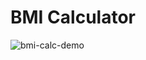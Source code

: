 # BMI Calculator

![bmi-calc-demo](https://user-images.githubusercontent.com/92791089/219958695-d49ba319-4664-481a-955b-75cd8bb12957.gif)
